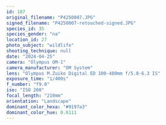 ```yaml
---
id: 187
original_filename: "P4250007.JPG"
signed_filename: "P4250007-retouched-signed.JPG"
species_id: 35
species_gender: "na"
location_id: 27
photo_subject: "wildlife"
shooting_technique: null
date: "2024-04-25"
camera: "Olympus OM-1"
camera_manufacturer: "OM System"
lens: "Olympus M.Zuiko Digital ED 100-400mm f/5.0-6.3 IS"
exposure_time: "1/400s"
f_number: "f9.0"
iso: "ISO 200"
focal_length: "210mm"
orientation: "Landscape"
dominant_color_hexa: "#9197a3"
dominant_color_hue: 0.6111
---
```

